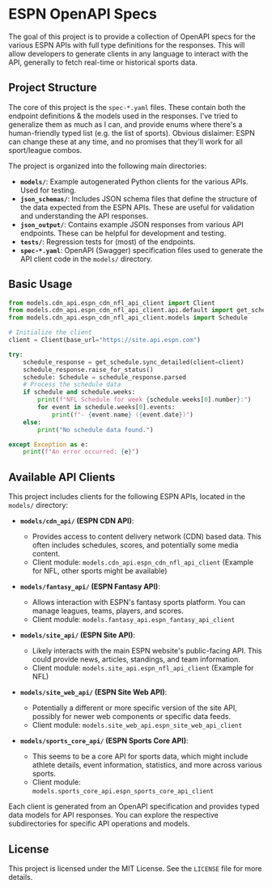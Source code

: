 # ESPN OpenAPI Specs

The goal of this project is to provide a collection of OpenAPI specs for the various ESPN APIs with full type definitions for the responses. This will allow developers to generate clients in any language to interact with the API, generally to fetch real-time or historical sports data.

## Project Structure

The core of this project is the `spec-*.yaml` files. These contain both the endpoint definitions & the models used in the responses. I've tried to generalize them as much as I can, and provide enums where there's a human-friendly typed list (e.g. the list of sports).
Obvious dislaimer: ESPN can change these at any time, and no promises that they'll work for all sport/league combos.

The project is organized into the following main directories:

- **`models/`**: Example autogenerated Python clients for the various APIs. Used for testing.
- **`json_schemas/`**: Includes JSON schema files that define the structure of the data expected from the ESPN APIs. These are useful for validation and understanding the API responses.
- **`json_output/`**: Contains example JSON responses from various API endpoints. These can be helpful for development and testing.
- **`tests/`**: Regression tests for (most) of the endpoints.
- **`spec-*.yaml`**: OpenAPI (Swagger) specification files used to generate the API client code in the `models/` directory.

## Basic Usage

```python
from models.cdn_api.espn_cdn_nfl_api_client import Client
from models.cdn_api.espn_cdn_nfl_api_client.api.default import get_schedule
from models.cdn_api.espn_cdn_nfl_api_client.models import Schedule

# Initialize the client
client = Client(base_url="https://site.api.espn.com")

try:
    schedule_response = get_schedule.sync_detailed(client=client)
    schedule_response.raise_for_status()
    schedule: Schedule = schedule_response.parsed
    # Process the schedule data
    if schedule and schedule.weeks:
        print(f"NFL Schedule for week {schedule.weeks[0].number}:")
        for event in schedule.weeks[0].events:
            print(f"- {event.name} ({event.date})")
    else:
        print("No schedule data found.")

except Exception as e:
    print(f"An error occurred: {e}")

```

## Available API Clients

This project includes clients for the following ESPN APIs, located in the `models/` directory:

-   **`models/cdn_api/` (ESPN CDN API)**:
    -   Provides access to content delivery network (CDN) based data. This often includes schedules, scores, and potentially some media content.
    -   Client module: `models.cdn_api.espn_cdn_nfl_api_client` (Example for NFL, other sports might be available)

-   **`models/fantasy_api/` (ESPN Fantasy API)**:
    -   Allows interaction with ESPN's fantasy sports platform. You can manage leagues, teams, players, and scores.
    -   Client module: `models.fantasy_api.espn_fantasy_api_client`

-   **`models/site_api/` (ESPN Site API)**:
    -   Likely interacts with the main ESPN website's public-facing API. This could provide news, articles, standings, and team information.
    -   Client module: `models.site_api.espn_nfl_api_client` (Example for NFL)

-   **`models/site_web_api/` (ESPN Site Web API)**:
    -   Potentially a different or more specific version of the site API, possibly for newer web components or specific data feeds.
    -   Client module: `models.site_web_api.espn_site_web_api_client`

-   **`models/sports_core_api/` (ESPN Sports Core API)**:
    -   This seems to be a core API for sports data, which might include athlete details, event information, statistics, and more across various sports.
    -   Client module: `models.sports_core_api.espn_sports_core_api_client`

Each client is generated from an OpenAPI specification and provides typed data models for API responses. You can explore the respective subdirectories for specific API operations and models.


## License

This project is licensed under the MIT License. See the `LICENSE` file for more details.
